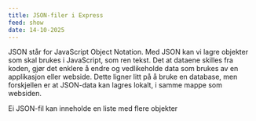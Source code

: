 ```yaml
---
title: JSON-filer i Express
feed: show
date: 14-10-2025
---
```

JSON står for JavaScript Object Notation. Med JSON kan vi lagre objekter som skal brukes i JavaScript, som ren tekst. Det at dataene skilles fra koden, gjør det enklere å endre og vedlikeholde data som brukes av en applikasjon eller webside. Dette ligner litt på å bruke en database, men forskjellen er at JSON-data kan lagres lokalt, i samme mappe som websiden.

Ei JSON-fil kan inneholde en liste med flere objekter